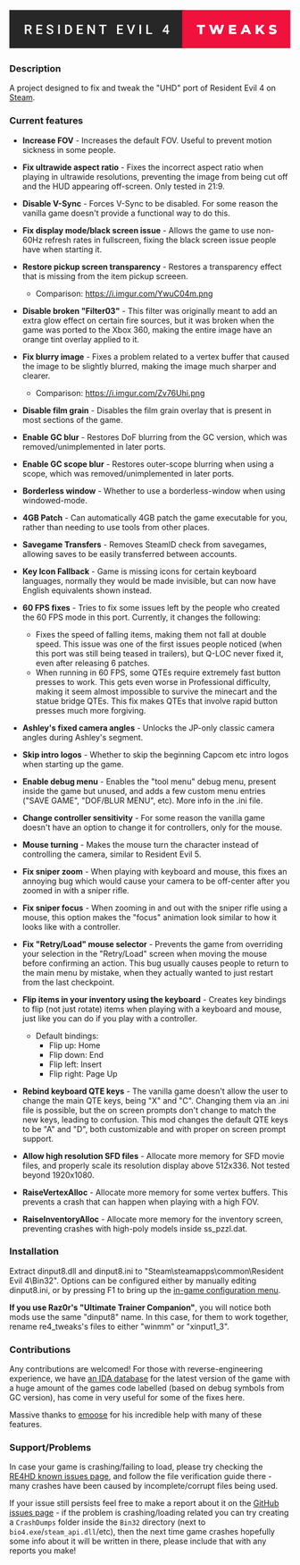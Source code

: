 ![re4_tweaks](https://raw.githubusercontent.com/nipkownix/nipkownix.github.io/master/assets/img/RE4T/re4_t.svg) 

### Description
A project designed to fix and tweak the "UHD" port of Resident Evil 4 on [Steam](https://store.steampowered.com/app/254700/Resident_Evil_4/).

### Current features

 * **Increase FOV** - Increases the default FOV. Useful to prevent motion sickness in some people.

 * **Fix ultrawide aspect ratio** - Fixes the incorrect aspect ratio when playing in ultrawide resolutions, preventing the image from being cut off and the HUD appearing off-screen. Only tested in 21:9.

 * **Disable V-Sync** - Forces V-Sync to be disabled. For some reason the vanilla game doesn't provide a functional way to do this.

 * **Fix display mode/black screen issue** - Allows the game to use non-60Hz refresh rates in fullscreen, fixing the black screen issue people have when starting it.

 * **Restore pickup screen transparency** - Restores a transparency effect that is missing from the item pickup screeen.
	* Comparison: https://i.imgur.com/YwuC04m.png

 * **Disable broken "Filter03"** - This filter was originally meant to add an extra glow effect on certain fire sources, but it was broken when the game was ported to the Xbox 360, making the entire image have an orange tint overlay applied to it.

 * **Fix blurry image** -  Fixes a problem related to a vertex buffer that caused the image to be slightly blurred, making the image much sharper and clearer.
	* Comparison: https://i.imgur.com/Zv76Uhi.png

 * **Disable film grain** - Disables the film grain overlay that is present in most sections of the game.

 * **Enable GC blur** - Restores DoF blurring from the GC version, which was removed/unimplemented in later ports.

 * **Enable GC scope blur** - Restores outer-scope blurring when using a scope, which was removed/unimplemented in later ports.

 * **Borderless window** - Whether to use a borderless-window when using windowed-mode.

 * **4GB Patch** - Can automatically 4GB patch the game executable for you, rather than needing to use tools from other places.

 * **Savegame Transfers** - Removes SteamID check from savegames, allowing saves to be easily transferred between accounts.

 * **Key Icon Fallback** - Game is missing icons for certain keyboard languages, normally they would be made invisible, but can now have English equivalents shown instead.

 * **60 FPS fixes** - Tries to fix some issues left by the people who created the 60 FPS mode in this port. Currently, it changes the following:
    * Fixes the speed of falling items, making them not fall at double speed. This issue was one of the first issues people noticed (when this port was still being teased in trailers), but Q-LOC never fixed it, even after releasing 6 patches.
	* When running in 60 FPS, some QTEs require extremely fast button presses to work. This gets even worse in Professional difficulty, making it seem almost impossible to survive the minecart and the statue bridge QTEs. This fix makes QTEs that involve rapid button presses much more forgiving.

 * **Ashley's fixed camera angles** - Unlocks the JP-only classic camera angles during Ashley's segment.

 * **Skip intro logos** - Whether to skip the beginning Capcom etc intro logos when starting up the game.

 * **Enable debug menu** - Enables the "tool menu" debug menu, present inside the game but unused, and adds a few custom menu entries ("SAVE GAME", "DOF/BLUR MENU", etc).
More info in the .ini file.

 * **Change controller sensitivity** - For some reason the vanilla game doesn't have an option to change it for controllers, only for the mouse.

 * **Mouse turning** - Makes the mouse turn the character instead of controlling the camera, similar to Resident Evil 5.

 * **Fix sniper zoom** - When playing with keyboard and mouse, this fixes an annoying bug which would cause your camera to be off-center after you zoomed in with a sniper rifle.

 * **Fix sniper focus** - When zooming in and out with the sniper rifle using a mouse, this option makes the "focus" animation look similar to how it looks like with a controller.

 * **Fix "Retry/Load" mouse selector** - Prevents the game from overriding your selection in the "Retry/Load" screen when moving the mouse before confirming an action. This bug usually causes people to return to the main menu by mistake, when they actually wanted to just restart from the last checkpoint.

 * **Flip items in your inventory using the keyboard** - Creates key bindings to flip (not just rotate) items when playing with a keyboard and mouse, just like you can do if you play with a controller.
    * Default bindings: 
		 * Flip up: Home
		 * Flip down: End
		 * Flip left: Insert
		 * Flip right: Page Up

 * **Rebind keyboard QTE keys** - The vanilla game doesn't allow the user to change the main QTE keys, being "X" and "C". Changing them via an .ini file is possible, but the on screen prompts don't change to match the new keys, leading to confusion. This mod changes the default QTE keys to be "A" and "D", both customizable and with proper on screen prompt support.

 * **Allow high resolution SFD files** - Allocate more memory for SFD movie files, and properly scale its resolution display above 512x336. Not tested beyond 1920x1080.

 * **RaiseVertexAlloc** - Allocate more memory for some vertex buffers. This prevents a crash that can happen when playing with a high FOV.
 
 * **RaiseInventoryAlloc** - Allocate more memory for the inventory screen, preventing crashes with high-poly models inside ss_pzzl.dat.

### Installation

Extract dinput8.dll and dinput8.ini to "Steam\steamapps\common\Resident Evil 4\Bin32".
Options can be configured either by manually editing dinput8.ini, or by pressing F1 to bring up the [in-game configuration menu](https://raw.githubusercontent.com/nipkownix/nipkownix.github.io/master/assets/img/RE4T/cfgMenu.png).

**If you use Raz0r's "Ultimate Trainer Companion"**, you will notice both mods use the same "dinput8" name. In this case, for them to work together, rename re4_tweaks's files to either "winmm" or "xinput1_3".

### Contributions

Any contributions are welcomed! For those with reverse-engineering experience, we have [an IDA database](https://github.com/emoose/re4-research/issues/1) for the latest version of the game with a huge amount of the games code labelled (based on debug symbols from GC version), has come in very useful for some of the fixes here.

Massive thanks to [emoose](https://github.com/emoose) for his incredible help with many of these features.

### Support/Problems

In case your game is crashing/failing to load, please try checking the [RE4HD known issues page](https://www.re4hd.com/?p=9454), and follow the file verification guide there - many crashes have been caused by incomplete/corrupt files being used.

If your issue still persists feel free to make a report about it on the [GitHub issues page](https://github.com/nipkownix/re4_tweaks/issues) - if the problem is crashing/loading related you can try creating a `CrashDumps` folder inside the `Bin32` directory (next to `bio4.exe`/`steam_api.dll`/etc), then the next time game crashes hopefully some info about it will be written in there, please include that with any reports you make!
